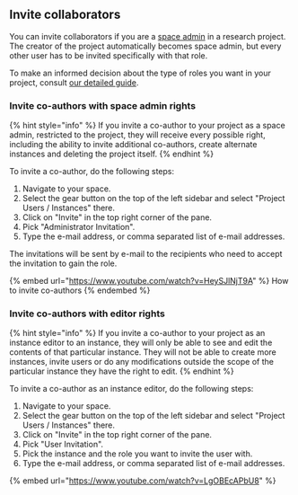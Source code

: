 ## Invite collaborators

You can invite collaborators if you are a [space admin](../nuvolos-basic-concepts/organisational-hierarchy.md) in a research project. The creator of the project automatically becomes space admin, but every other user has to be invited specifically with that role.

To make an informed decision about the type of roles you want in your project, consult [our detailed guide](../../administration/roles/).

### Invite co-authors with space admin rights

{% hint style="info" %}
If you invite a co-author to your project as a space admin, restricted to the project, they will receive every possible right, including the ability to invite additional co-authors, create alternate instances and deleting the project itself.
{% endhint %}

To invite a co-author, do the following steps:

1. Navigate to your space.
2. Select the gear button on the top of the left sidebar and select "Project Users / Instances" there.
3. Click on "Invite" in the top right corner of the pane.
4. Pick "Administrator Invitation".
5. Type the e-mail address, or comma separated list of e-mail addresses.

The invitations will be sent by e-mail to the recipients who need to accept the invitation to gain the role.

{% embed url="https://www.youtube.com/watch?v=HeySJlNjT9A" %}
How to invite co-authors
{% endembed %}

### Invite co-authors with editor rights

{% hint style="info" %}
If you invite a co-author to your project as an instance editor to an instance, they will only be able to see and edit the contents of that particular instance. They will not be able to create more instances, invite users or do any modifications outside the scope of the particular instance they have the right to edit.
{% endhint %}

To invite a co-author as an instance editor, do the following steps:

1. Navigate to your space.
2. Select the gear button on the top of the left sidebar and select "Project Users / Instances" there.
3. Click on "Invite" in the top right corner of the pane.
4. Pick "User Invitation".
5. Pick the instance and the role you want to invite the user with.
6. Type the e-mail address, or comma separated list of e-mail addresses.

{% embed url="https://www.youtube.com/watch?v=LgOBEcAPbU8" %}

